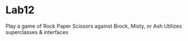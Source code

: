 # Lab12
Play a game of Rock Paper Scissors against Brock, Misty, or Ash
Utilizes superclasses & interfaces
